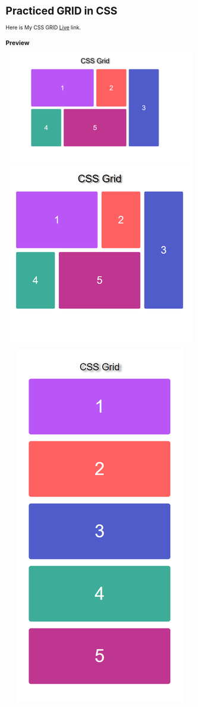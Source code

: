 # Practiced GRID in CSS

Here is My CSS GRID [Live](https://hey-diwali.netlify.app/) link.


### Preview
![preview](./images/image0.png)
![preview](./images/image1.png)
<p align="center">
    <img src="./images/image2.png" />
</p>

